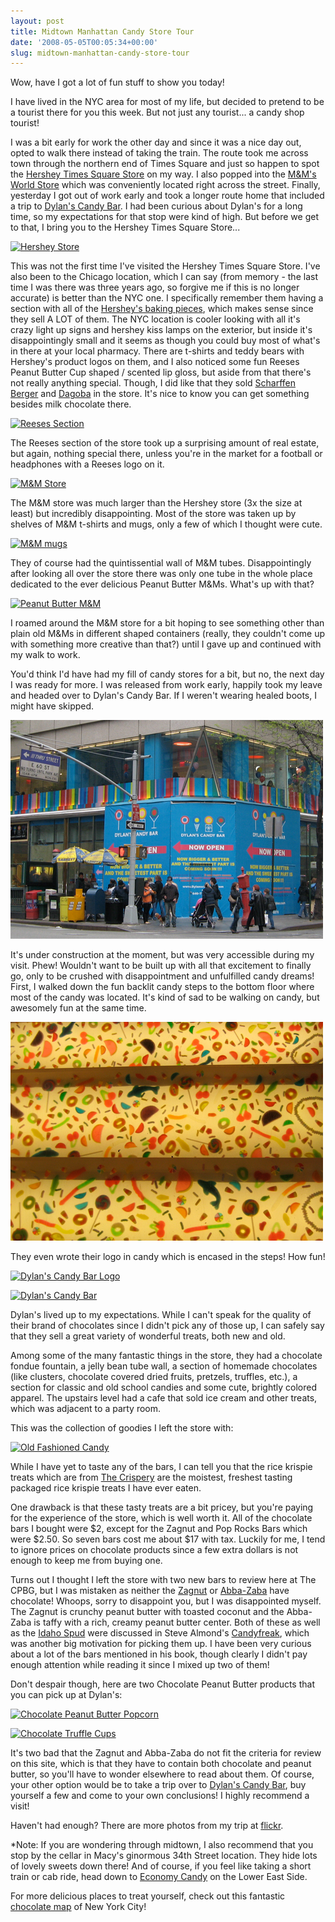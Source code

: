 ```yaml
---
layout: post
title: Midtown Manhattan Candy Store Tour
date: '2008-05-05T00:05:34+00:00'
slug: midtown-manhattan-candy-store-tour
---
```

Wow, have I got a lot of fun stuff to show you today!

I have lived in the NYC area for most of my life, but decided to pretend to be a tourist there for you this week. But not just any tourist... a candy shop tourist!

I was a bit early for work the other day and since it was a nice day out, opted to walk there instead of taking the train. The route took me across town through the northern end of Times Square and just so happen to spot the <a href="http://www.hersheys.com/discover/timessquare.asp">Hershey Times Square Store</a> on my way. I also popped into the <a href="http://www.mymms.com/service/locations.asp">M&M's World Store</a> which was conveniently located right across the street. Finally, yesterday I got out of work early and took a longer route home that included a trip to <a href="http://www.dylanscandybar.com/">Dylan's Candy Bar</a>. I had been curious about Dylan's for a long time, so my expectations for that stop were kind of high. But before we get to that, I bring you to the Hershey Times Square Store...

<a href="http://flickr.com/photos/kstar810/2459774803/"><img src="http://farm3.static.flickr.com/2033/2459774803_ebe1629a1d.jpg?v=0" alt="Hershey Store" /></a>

<!--more-->

This was not the first time I've visited the Hershey Times Square Store. I've also been to the Chicago location, which I can say (from memory - the last time I was there was three years ago, so forgive me if this is no longer accurate) is better than the NYC one. I specifically remember them having a section with all of the <a href="http://www.hersheys.com/recipes/products/info/baking-pieces.asp">Hershey's baking pieces</a>, which makes sense since they sell A LOT of them. The NYC location is cooler looking with all it's crazy light up signs and hershey kiss lamps on the exterior, but inside it's disappointingly small and it seems as though you could buy most of what's in there at your local pharmacy. There are t-shirts and teddy bears with Hershey's product logos on them, and I also noticed some fun Reeses Peanut Butter Cup shaped / scented lip gloss, but aside from that there's not really anything special. Though, I did like that they sold <a href="http://www.scharffenberger.com/">Scharffen Berger</a> and <a href="http://www.dagobachocolate.com/">Dagoba</a> in the store. It's nice to know you can get something besides milk chocolate there.

<a href="http://flickr.com/photos/kstar810/2460609882/"><img src="http://farm4.static.flickr.com/3020/2460609882_e2b9ae079e.jpg?v=0" alt="Reeses Section" /></a>

The Reeses section of the store took up a surprising amount of real estate, but again, nothing special there, unless you're in the market for a football or headphones with a Reeses logo on it.

<a href="http://flickr.com/photos/kstar810/2459776121/"><img src="http://farm4.static.flickr.com/3091/2459776121_e6015bc8fd.jpg?v=0" alt="M&M Store" /></a>

The M&M store was much larger than the Hershey store (3x the size at least) but incredibly disappointing. Most of the store was taken up by shelves of M&M t-shirts and mugs, only a few of which I thought were cute.

<a href="http://flickr.com/photos/kstar810/2460611256/"><img src="http://farm3.static.flickr.com/2096/2460611256_c1dffa1dce.jpg?v=0" alt="M&M mugs" /></a>

They of course had the quintissential wall of M&M tubes. Disappointingly after looking all over the store there was only one tube in the whole place dedicated to the ever delicious Peanut Butter M&Ms. What's up with that?

<a href="http://flickr.com/photos/kstar810/2459775569/"><img src="http://farm3.static.flickr.com/2194/2459775569_5877c474c9.jpg?v=0" alt="Peanut Butter M&M" /></a>

I roamed around the M&M store for a bit hoping to see something other than plain old M&Ms in different shaped containers (really, they couldn't come up with something more creative than that?) until I gave up and continued with my walk to work. 

You'd think I'd have had my fill of candy stores for a bit, but no, the next day I was ready for more. I was released from work early, happily took my leave and headed over to Dylan's Candy Bar. If I weren't wearing healed boots, I might have skipped.

<a href="http://flickr.com/photos/kstar810/2460613142/"><img src='/images/uploads/2008/05/dylan.jpg' alt='Dylan’s Candy Bar' /></a>

It's under construction at the moment, but was very accessible during my visit. Phew! Wouldn't want to be built up with all that excitement to finally go, only to be crushed with disappointment and unfulfilled candy dreams! First, I walked down the fun backlit candy steps to the bottom floor where most of the candy was located. It's kind of sad to be walking on candy, but awesomely fun at the same time.

<a href="http://flickr.com/photos/kstar810/2460613834/in/set-72157604854131329/"><img src='/images/uploads/2008/05/dylan_steps.jpg' alt='Candy Steps' /></a>

They even wrote their logo in candy which is encased in the steps! How fun!

<a href="http://flickr.com/photos/kstar810/2460617252/"><img src="http://farm4.static.flickr.com/3275/2460617252_66de04ff07.jpg?v=0" alt="Dylan's Candy Bar Logo" /></a>

<a href="http://flickr.com/photos/kstar810/2459778625/"><img src="http://farm4.static.flickr.com/3082/2459778625_b1343c6dec.jpg?v=0" alt="Dylan's Candy Bar" /></a>

Dylan's lived up to my expectations. While I can't speak for the quality of their brand of chocolates since I didn't pick any of those up, I can safely say that they sell a great variety of wonderful treats, both new and old.

Among some of the many fantastic things in the store, they had a chocolate fondue fountain, a jelly bean tube wall, a section of homemade chocolates (like clusters, chocolate covered dried fruits, pretzels, truffles, etc.), a section for classic and old school candies and some cute, brightly colored apparel. The upstairs level had a cafe that sold ice cream and other treats, which was adjacent to a party room.

This was the collection of goodies I left the store with:

<a href="http://flickr.com/photos/kstar810/2460632182/"><img src="http://farm4.static.flickr.com/3266/2460632182_9c6f103711.jpg?v=0" alt="Old Fashioned Candy" /></a>

While I have yet to taste any of the bars, I can tell you that the rice krispie treats which are from <a href="http://www.thecrispery.com/">The Crispery</a> are the moistest, freshest tasting packaged rice krispie treats I have ever eaten. 

One drawback is that these tasty treats are a bit pricey, but you're paying for the experience of the store, which is well worth it. All of the chocolate bars I bought were $2, except for the Zagnut and Pop Rocks Bars which were $2.50. So seven bars cost me about $17 with tax. Luckily for me, I tend to ignore prices on chocolate products since a few extra dollars is not enough to keep me from buying one. 

Turns out I thought I left the store with two new bars to review here at The CPBG, but I was mistaken as neither the <a href="http://www.hersheys.com/products/details/zagnut.asp">Zagnut</a> or <a href="http://www.annabelle-candy.com/abba-zabba/">Abba-Zaba</a> have chocolate! Whoops, sorry to disappoint you, but I was disappointed myself. The Zagnut is crunchy peanut butter with toasted coconut and the Abba-Zaba is taffy with a rich, creamy peanut butter center. Both of these as well as the <a href="http://www.idahospud.com/">Idaho Spud</a> were discussed in Steve Almond's <a href="http://www.cpbgallery.com/2008/04/01/candyfreak-by-steve-almond/">Candyfreak</a>, which was another big motivation for picking them up. I have been very curious about a lot of the bars mentioned in his book, though clearly I didn't pay enough attention while reading it since I mixed up two of them!

Don't despair though, here are two Chocolate Peanut Butter products that you can pick up at Dylan's:

<a href="http://flickr.com/photos/kstar810/2460615060/"><img src="http://farm4.static.flickr.com/3286/2460615060_78a05f17a5.jpg?v=0" alt="Chocolate Peanut Butter Popcorn" /></a>

<a href="http://flickr.com/photos/kstar810/2459779119/in/photostream/"><img src="http://farm3.static.flickr.com/2292/2459779119_844c22d12a.jpg?v=0" alt="Chocolate Truffle Cups" /></a>

It's two bad that the Zagnut and Abba-Zaba do not fit the criteria for review on this site, which is that they have to contain both chocolate and peanut butter, so you'll have to wonder elsewhere to read about them. Of course, your other option would be to take a trip over to <a href="http://www.dylanscandybar.com/">Dylan's Candy Bar</a>, buy yourself a few and come to your own conclusions! I highly recommend a visit!

Haven't had enough? There are more photos from my trip at <a href="http://flickr.com/photos/kstar810/sets/72157604854131329/">flickr</a>.

*Note: If you are wondering through midtown, I also recommend that you stop by the cellar in Macy's ginormous 34th Street location. They hide lots of lovely sweets down there! And of course, if you feel like taking a short train or cab ride, head down to <a href="http://www.cpbgallery.com/2008/04/28/economy-candy-paradise/">Economy Candy</a> on the Lower East Side.

For more delicious places to treat yourself, check out this fantastic <a href="http://www.tenementcity.com/map_chocolate_ny.html">chocolate map</a> of New York City!
